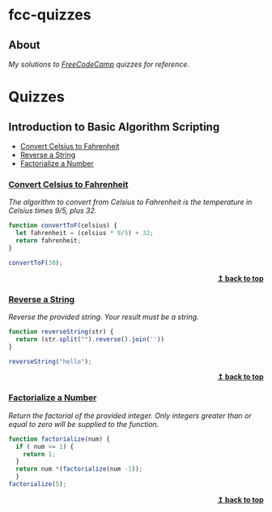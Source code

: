 # fcc-quizzes

## About
_My solutions to 
[FreeCodeCamp](https://learn.freecodecamp.org/) quizzes for reference._

# Quizzes 
## Introduction to Basic Algorithm Scripting
*   [Convert Celsius to Fahrenheit](#convert-celsius-to-fahrenheit)
*   [Reverse a String](#reverse-a-string)
*   [Factorialize a Number](#factorialize-a-number)


### [Convert Celsius to Fahrenheit](https://learn.freecodecamp.org/javascript-algorithms-and-data-structures/basic-algorithm-scripting/convert-celsius-to-fahrenheit)

_The algorithm to convert from Celsius to Fahrenheit is the temperature in Celsius times 9/5, plus 32._

```js
function convertToF(celsius) {
  let fahrenheit = (celsius * 9/5) + 32;
  return fahrenheit;
}

convertToF(30);
```

<div align="right">
    <b><a href="#quizzes">↥ back to top</a></b>
</div>


### [Reverse a String](https://learn.freecodecamp.org/javascript-algorithms-and-data-structures/basic-algorithm-scripting/reverse-a-string)

_Reverse the provided string. Your result must be a string._
```js
function reverseString(str) {
  return (str.split("").reverse().join(''))
}

reverseString("hello");
```
<div align="right">
    <b><a href="#quizzes">↥ back to top</a></b>
</div>

### [Factorialize a Number](https://learn.freecodecamp.org/javascript-algorithms-and-data-structures/basic-algorithm-scripting/factorialize-a-number/)

_Return the factorial of the provided integer. Only integers greater than or equal to zero will be supplied to the function._
```js
function factorialize(num) {
  if ( num <= 1) {
    return 1;
  } 
  return num *(factorialize(num -1));
  }
factorialize(5);
```
<div align="right">
    <b><a href="#quizzes">↥ back to top</a></b>
</div>